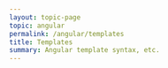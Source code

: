 ```yaml
---
layout: topic-page
topic: angular
permalink: /angular/templates
title: Templates
summary: Angular template syntax, etc.
---
```


